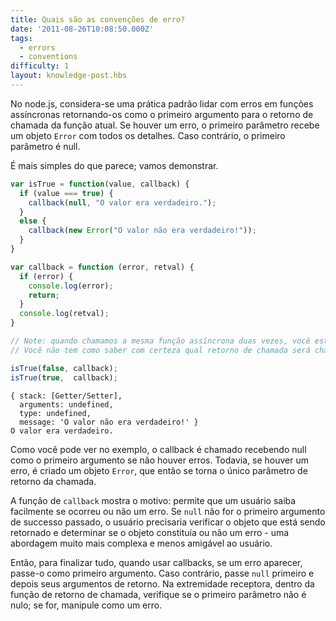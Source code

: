 ```yaml
---
title: Quais são as convenções de erro?
date: '2011-08-26T10:08:50.000Z'
tags:
  - errors
  - conventions
difficulty: 1
layout: knowledge-post.hbs
---
```


<!-- In node.js, it is considered standard practice to handle errors in asynchronous functions by returning them as the first argument to the current function's callback.  If there is an error, the first parameter is passed an `Error` object with all the details. Otherwise, the first parameter is null. -->
No node.js, considera-se uma prática padrão lidar com erros em funções assíncronas retornando-os como o primeiro argumento para o retorno de chamada da função atual.  Se houver um erro, o primeiro parâmetro recebe um objeto `Error` com todos os detalhes. Caso contrário, o primeiro parâmetro é null.

<!-- It's simpler than it sounds; let's demonstrate. -->
É mais simples do que parece; vamos demonstrar.

```javascript
var isTrue = function(value, callback) {
  if (value === true) {
    callback(null, "O valor era verdadeiro.");
  }
  else {
    callback(new Error("O valor não era verdadeiro!"));
  }
}

var callback = function (error, retval) {
  if (error) {
    console.log(error);
    return;
  }
  console.log(retval);
}

// Note: quando chamamos a mesma função assíncrona duas vezes, você está em uma condição de corrida.
// Você não tem como saber com certeza qual retorno de chamada será chamado primeiro ao chamar as funções dessa maneira.

isTrue(false, callback);
isTrue(true,  callback);
```

```
{ stack: [Getter/Setter],
  arguments: undefined,
  type: undefined,
  message: 'O valor não era verdadeiro!' }
O valor era verdadeiro.
```

<!-- As you can see from the example, the callback is called with null as its first argument if there is no error. However, if there is an error, you create an `Error` object, which then becomes the callback's only parameter.  -->
Como você pode ver no exemplo, o callback é chamado recebendo null como o primeiro argumento se não houver erros. Todavia, se houver um erro, é criado um objeto `Error`, que então se torna o único parâmetro de retorno da chamada.

<!-- The `callback` function shows the reason for this: it allows a user to easily know whether or not an error occurred.  If `null` was not the first argument passed on success, the user would need to check the object being returned and determine themselves whether or not the object constituted an error - a much more complex and less user-friendly approach. -->
A função de `callback` mostra o motivo: permite que um usuário saiba facilmente se ocorreu ou não um erro.  Se `null` não for o primeiro argumento de successo passado, o usuário precisaria verificar o objeto que está sendo retornado e determinar se o objeto constituía ou não um erro - uma abordagem muito mais complexa e menos amigável ao usuário.

<!-- So to wrap it all up, when using callbacks, if an error comes up, then pass it as the first argument.  Otherwise, pass `null` first, and then your return arguments.  On the receiving end, inside the callback function, check if the first parameter is non-null;  if it is, handle it as an error. -->
Então, para finalizar tudo, quando usar callbacks, se um erro aparecer, passe-o como primeiro argumento.  Caso contrário, passe `null` primeiro e depois seus argumentos de retorno.  Na extremidade receptora, dentro da função de retorno de chamada, verifique se o primeiro parâmetro não é nulo;  se for, manipule como um erro.
